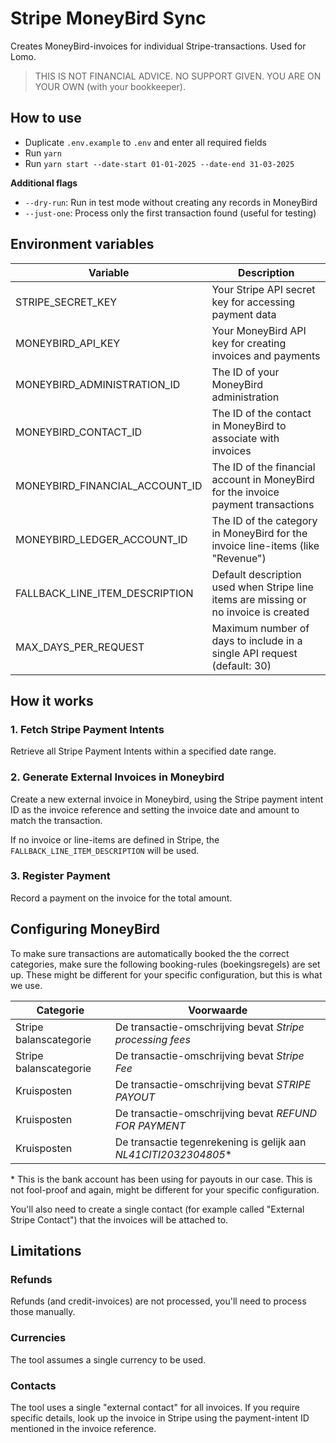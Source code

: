 # Stripe MoneyBird Sync
Creates MoneyBird-invoices for individual Stripe-transactions. Used for Lomo.

> THIS IS NOT FINANCIAL ADVICE. NO SUPPORT GIVEN. YOU ARE ON YOUR OWN (with your bookkeeper).

## How to use
- Duplicate `.env.example` to `.env` and enter all required fields
- Run `yarn`
- Run `yarn start --date-start 01-01-2025 --date-end 31-03-2025`

**Additional flags**
- `--dry-run`: Run in test mode without creating any records in MoneyBird
- `--just-one`: Process only the first transaction found (useful for testing)

## Environment variables
| Variable | Description |
|----------|-------------|
| STRIPE_SECRET_KEY | Your Stripe API secret key for accessing payment data |
| MONEYBIRD_API_KEY | Your MoneyBird API key for creating invoices and payments |
| MONEYBIRD_ADMINISTRATION_ID | The ID of your MoneyBird administration |
| MONEYBIRD_CONTACT_ID | The ID of the contact in MoneyBird to associate with invoices |
| MONEYBIRD_FINANCIAL_ACCOUNT_ID | The ID of the financial account in MoneyBird for the invoice payment transactions |
| MONEYBIRD_LEDGER_ACCOUNT_ID | The ID of the category in MoneyBird for the invoice line-items (like "Revenue") |
| FALLBACK_LINE_ITEM_DESCRIPTION | Default description used when Stripe line items are missing or no invoice is created |
| MAX_DAYS_PER_REQUEST | Maximum number of days to include in a single API request (default: 30) |

## How it works
### 1. Fetch Stripe Payment Intents
Retrieve all Stripe Payment Intents within a specified date range.

### 2. Generate External Invoices in Moneybird
Create a new external invoice in Moneybird, using the Stripe payment intent ID as the invoice reference and setting the invoice date and amount to match the transaction.

If no invoice or line-items are defined in Stripe, the `FALLBACK_LINE_ITEM_DESCRIPTION` will be used.

### 3. Register Payment
Record a payment on the invoice for the total amount.

## Configuring MoneyBird
To make sure transactions are automatically booked the the correct categories, make sure the following booking-rules (boekingsregels) are set up. These might be different for your specific configuration, but this is what we use.

| Categorie                | Voorwaarde                                                                 |
|--------------------------|----------------------------------------------------------------------------|
| Stripe balanscategorie   | De transactie-omschrijving bevat *Stripe processing fees*                  |
| Stripe balanscategorie   | De transactie-omschrijving bevat *Stripe Fee*                              |
| Kruisposten              | De transactie-omschrijving bevat *STRIPE PAYOUT*                           |
| Kruisposten              | De transactie-omschrijving bevat *REFUND FOR PAYMENT*                      |
| Kruisposten              | De transactie tegenrekening is gelijk aan *NL41CITI2032304805*\*           |

\* This is the bank account has been using for payouts in our case. This is not fool-proof and again, might be different for your specific configuration.

You'll also need to create a single contact (for example called "External Stripe Contact") that the invoices will be attached to.

## Limitations

### Refunds
Refunds (and credit-invoices) are not processed, you'll need to process those manually.

### Currencies
The tool assumes a single currency to be used.

### Contacts
The tool uses a single "external contact" for all invoices. If you require specific details, look up the invoice in Stripe using the payment-intent ID mentioned in the invoice reference.